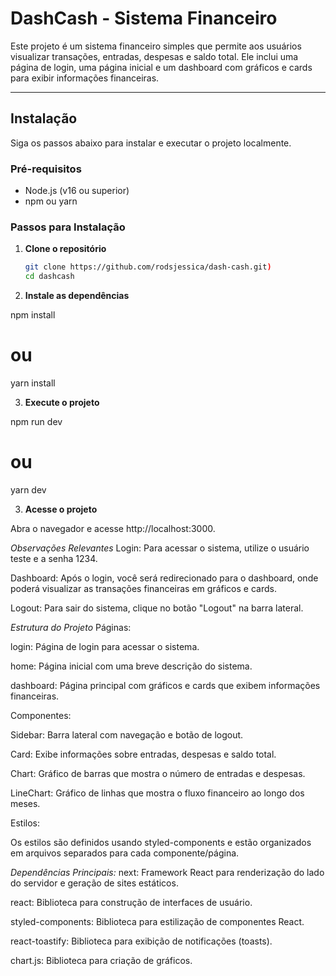 # DashCash - Sistema Financeiro

Este projeto é um sistema financeiro simples que permite aos usuários visualizar transações, entradas, despesas e saldo total. Ele inclui uma página de login, uma página inicial e um dashboard com gráficos e cards para exibir informações financeiras.

---

## Instalação

Siga os passos abaixo para instalar e executar o projeto localmente.

### Pré-requisitos

- Node.js (v16 ou superior)
- npm ou yarn

### Passos para Instalação

1. **Clone o repositório**

   ```bash
   git clone https://github.com/rodsjessica/dash-cash.git)
   cd dashcash


2. **Instale as dependências**

npm install
# ou
yarn install

3. **Execute o projeto**

npm run dev
# ou
yarn dev

3. **Acesse o projeto**

Abra o navegador e acesse http://localhost:3000.

*Observações Relevantes*
Login: Para acessar o sistema, utilize o usuário teste e a senha 1234.

Dashboard: Após o login, você será redirecionado para o dashboard, onde poderá visualizar as transações financeiras em gráficos e cards.

Logout: Para sair do sistema, clique no botão "Logout" na barra lateral.

*Estrutura do Projeto*
Páginas:

login: Página de login para acessar o sistema.

home: Página inicial com uma breve descrição do sistema.

dashboard: Página principal com gráficos e cards que exibem informações financeiras.

Componentes:

Sidebar: Barra lateral com navegação e botão de logout.

Card: Exibe informações sobre entradas, despesas e saldo total.

Chart: Gráfico de barras que mostra o número de entradas e despesas.

LineChart: Gráfico de linhas que mostra o fluxo financeiro ao longo dos meses.

Estilos:

Os estilos são definidos usando styled-components e estão organizados em arquivos separados para cada componente/página.

*Dependências Principais:*
next: Framework React para renderização do lado do servidor e geração de sites estáticos.

react: Biblioteca para construção de interfaces de usuário.

styled-components: Biblioteca para estilização de componentes React.

react-toastify: Biblioteca para exibição de notificações (toasts).

chart.js: Biblioteca para criação de gráficos.
